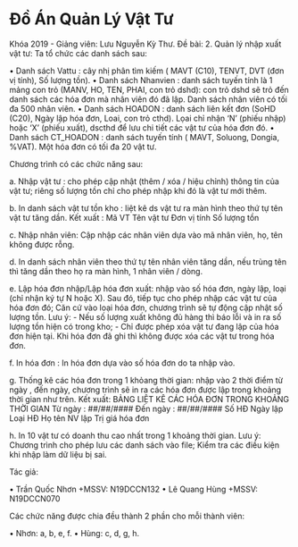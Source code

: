 # Đồ Án Quản Lý Vật Tư	
Khóa 2019 - Giảng viên: Lưu Nguyễn Kỳ Thư.
Đề bài: 2. Quản lý nhập xuất vật tư: Ta tổ chức các danh sách sau:
  
  •	Danh sách Vattu : cây nhị phân tìm kiếm ( MAVT (C10), TENVT, DVT (đơn vị tính), Số lượng tồn).
  • Danh sách Nhanvien : danh sách tuyến tính là 1 mảng con trỏ (MANV, HO, TEN, PHAI, con trỏ dshd): con trỏ dshd sẽ trỏ đến danh sách các hóa đơn mà nhân viên đó đã lập. Danh
    sách nhân viên có tối đa 500 nhân viên.
  •	Danh sách HOADON : danh sách liên kết đơn (SoHD (C20), Ngày lập hóa đơn, Loai,  con trỏ cthd). Lọai chỉ nhận ‘N’ (phiếu nhập) hoặc ‘X’ (phiếu xuất), dscthd để lưu chi tiết các
    vật tư của hóa đơn đó.
  •	Danh sách CT_HOADON : danh sách tuyến tính ( MAVT, Soluong, Dongia, %VAT). Một hóa đơn có tối đa 20 vật tư.

Chương trình có các chức năng sau: 

  a. Nhập vật tư : cho phép cập nhật (thêm / xóa / hiệu chỉnh) thông tin của vật tư; riêng số lượng tồn chỉ cho phép nhập khi đó là vật tư mới thêm.
  
  b. In danh sách vật tư tồn kho : liệt kê ds vật tư ra màn hình theo thứ tự tên vật tư tăng dần.
  Kết xuất : Mã VT		Tên vật tư		Đơn vị tính		Số lượng tồn

  c. Nhập nhân viên: Cập nhập các nhân viên dựa vào mã nhân viên, họ, tên không được rỗng.
  
  d. In danh sách nhân viên theo thứ tự tên nhân viên tăng dần, nếu trùng tên thì tăng dần theo họ ra màn hình, 1 nhân viên / dòng.
  
  e. Lập hóa đơn nhập/Lập hóa đơn xuất: nhập vào số hóa đơn, ngày lập, loại (chỉ nhận ký tự N hoặc X). Sau đó, tiếp tục cho phép nhập các vật tư của hóa đơn đó; Căn cứ vào loại     hóa đơn, chương trình sẽ tự động cập nhật số lượng tồn.
  Lưu ý: 
    - Nếu số lượng xuất không đủ hàng thì báo lỗi và in ra số lượng tồn hiện có trong kho;
    - Chỉ được phép xóa vật tư đang lập của hóa đơn hiện tại. Khi hóa đơn đã ghi thì không được xóa các vật tư trong hóa đơn.
    
  f. In hóa đơn : In hóa đơn dựa vào số hóa đơn do ta nhập vào.
  
  g. Thống kê các hóa đơn trong 1 khỏang thời gian: nhập vào 2 thời điểm từ ngày , đến ngày, chương trình sẽ in ra các hóa đơn được lập trong khoảng thời gian như trên. 
  Kết xuất:
		 BẢNG LIỆT KÊ CÁC HÓA ĐƠN TRONG KHOẢNG THỜI GIAN
		Từ ngày : ##/##/####   Đến ngày : ##/##/####
  Số HĐ		Ngày lập     Loại HĐ		Họ tên NV lập		Trị giá hóa đơn

  h. In 10 vật tư có doanh thu cao nhất trong 1 khoảng thời gian.
  Lưu ý: Chương trình cho phép lưu các danh sách vào file; Kiểm tra các điều kiện khi nhập làm dữ liệu bị sai.
 
Tác giả:

  •	Trần Quốc Nhơn
    +MSSV: N19DCCN132
  •	Lê Quang Hùng
    +MSSV: N19DCCN070
  
Các chức năng được chia đều thành 2 phần cho mỗi thành viên:
  
  •	Nhơn:	a, b, e, f.
  •	Hùng:	c, d, g, h.


